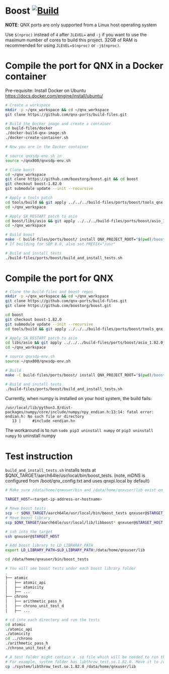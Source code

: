 # Boost [![Build](https://github.com/qnx-ports/build-files/actions/workflows/boost.yml/badge.svg)](https://github.com/qnx-ports/build-files/actions/workflows/boost.yml)

**NOTE**: QNX ports are only supported from a Linux host operating system

Use `$(nproc)` instead of `4` after `JLEVEL=` and `-j` if you want to use the maximum number of cores to build this project.
32GB of RAM is recommended for using `JLEVEL=$(nproc)` or `-j$(nproc)`.

# Compile the port for QNX in a Docker container

Pre-requisite: Install Docker on Ubuntu https://docs.docker.com/engine/install/ubuntu/
```bash
# Create a workspace
mkdir -p ~/qnx_workspace && cd ~/qnx_workspace
git clone https://github.com/qnx-ports/build-files.git

# Build the Docker image and create a container
cd build-files/docker
./docker-build-qnx-image.sh
./docker-create-container.sh

# Now you are in the Docker container

# source qnxsdp-env.sh in
source ~/qnx800/qnxsdp-env.sh

# Clone boost
cd ~/qnx_workspace
git clone https://github.com/boostorg/boost.git && cd boost
git checkout boost-1.82.0
git submodule update --init --recursive

# Apply a tools patch
cd tools/build && git apply ../../../build-files/ports/boost/tools_qnx.patch
cd ~/qnx_workspace

# Apply SA_RESTART patch to asio
cd boost/libs/asio && git apply ../../../build-files/ports/boost/asio_1.82.0_qnx.patch
cd ~/qnx_workspace

# Build boost
make -C build-files/ports/boost/ install QNX_PROJECT_ROOT="$(pwd)/boost" -j4
# If building for SDP 8.0, also set PREFIX="/usr"

# Build and install tests
./build-files/ports/boost/build_and_install_tests.sh
```

# Compile the port for QNX
```bash
# Clone the build-files and boost repos
mkdir -p ~/qnx_workspace && cd ~/qnx_workspace
git clone https://github.com/qnx-ports/build-files.git
git clone https://github.com/boostorg/boost.git

cd boost
git checkout boost-1.82.0
git submodule update --init --recursive
cd tools/build && git apply ../../../build-files/ports/boost/tools_qnx.patch && cd -

# Apply SA_RESTART patch to asio
cd libs/asio && git apply ../../../build-files/ports/boost/asio_1.82.0_qnx.patch
cd ~/qnx_workspace

# source qnxsdp-env.sh
source ~/qnx800/qnxsdp-env.sh

# Build
make -C build-files/ports/boost/ install QNX_PROJECT_ROOT="$(pwd)/boost" -j4

# Build and install tests
./build-files/ports/boost/build_and_install_tests.sh
```

Currently, when numpy is installed on your host system, the build fails:

```console
/usr/local/lib/python3.8/dist-packages/numpy/core/include/numpy/npy_endian.h:13:14: fatal error: endian.h: No such file or directory
   13 |     #include <endian.h>
```

The workaround is to run `sudo pip3 uninstall numpy` or `pip3 uninstall numpy` to uninstall numpy

# Test instruction

`build_and_install_tests.sh` installs tests at $QNX_TARGET/aarch64le/usr/local/bin/boost_tests.
(note, mDNS is configured from /boot/qnx_config.txt and uses qnxpi.local by default)
```bash
# Make sure /data/home/qnxuser/bin and /data/home/qnxuser/lib exist on your target

TARGET_HOST=<target-ip-address-or-hostname>

# Move boost tests
scp -r $QNX_TARGET/aarch64le/usr/local/bin/boost_tests qnxuser@$TARGET_HOST:/data/home/qnxuser/bin
# Move boost library
scp $QNX_TARGET/aarch64le/usr/local/lib/libboost* qnxuser@$TARGET_HOST:/data/home/qnxuser/lib

# ssh into the target
ssh qnxuser@$TARGET_HOST

# Add boost library to LD_LIBRARAY_PATH
export LD_LIBRARY_PATH=$LD_LIBRARY_PATH:/data/home/qnxuser/lib

cd /data/home/qnxuser/bin/boost_tests

# You will see boost tests under each boost library folder
.
├── atomic
│   ├── atomic_api
│   ├── atomicity
│   ├── ...
├── chrono
│   ├── arithmetic_pass_h
│   ├── chrono_unit_test_d
│   ├── ...

# cd into each directory and run the tests
cd atomic
./atomic_api
./atomicity
cd ../chrono
./arithmetic_pass_h
./chrono_unit_test_d

# A test folder might contain a .so file which will be needed to run the tests.
# For example, system folder has libthrow_test.so.1.82.0. Move it to /data/home/qnxuser/lib
cp ./system/libthrow_test.so.1.82.0 /data/home/qnxuser/lib
```
